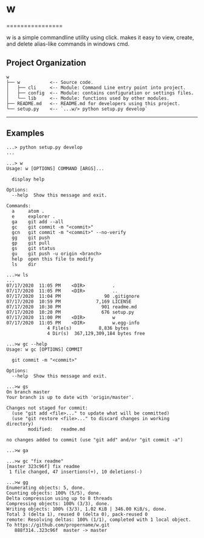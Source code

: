 # w
================

w is a simple commandline utility using click. makes it easy to view, create, and delete alias-like commands in windows cmd.

Project Organization
--------------------
    w
    ├── w           <-- Source code.
    │   ├── cli     <-- Module: Command Line entry point into project.
    │   ├── config  <-- Module: contains configuration or settings files.
    │   └── lib     <-- Module: functions used by other modules.
    ├── README.md   <-- README.md for developers using this project.
    └── setup.py    <-- `...w/> python setup.py develop`
--------------------

## Examples

```
...> python setup.py develop
...

...> w
Usage: w [OPTIONS] COMMAND [ARGS]...

  display help

Options:
  --help  Show this message and exit.

Commands:
  a     atom .
  e     explorer .
  ga    git add --all
  gc    git commit -m "<commit>"
  gcn   git commit -m "<commit>" --no-verify
  gg    git push
  gp    git pull
  gs    git status
  gu    git push -u origin <branch>
  help  open this file to modify
  ls    dir

...>w ls
...
07/17/2020  11:05 PM    <DIR>          .
07/17/2020  11:05 PM    <DIR>          ..
07/17/2020  11:04 PM                90 .gitignore
07/17/2020  10:59 PM             7,169 LICENSE
07/17/2020  10:30 PM               901 readme.md
07/17/2020  10:20 PM               676 setup.py
07/17/2020  11:00 PM    <DIR>          w
07/17/2020  11:05 PM    <DIR>          w.egg-info
               4 File(s)          8,836 bytes
               4 Dir(s)  367,129,309,184 bytes free

...>w gc --help
Usage: w gc [OPTIONS] COMMIT

  git commit -m "<commit>"

Options:
  --help  Show this message and exit.

...>w gs
On branch master
Your branch is up to date with 'origin/master'.

Changes not staged for commit:
  (use "git add <file>..." to update what will be committed)
  (use "git restore <file>..." to discard changes in working directory)
        modified:   readme.md

no changes added to commit (use "git add" and/or "git commit -a")

...>w ga

...>w gc "fix readme"
[master 323c96f] fix readme
 1 file changed, 47 insertions(+), 10 deletions(-)

...>w gg
Enumerating objects: 5, done.
Counting objects: 100% (5/5), done.
Delta compression using up to 8 threads
Compressing objects: 100% (3/3), done.
Writing objects: 100% (3/3), 1.02 KiB | 346.00 KiB/s, done.
Total 3 (delta 1), reused 0 (delta 0), pack-reused 0
remote: Resolving deltas: 100% (1/1), completed with 1 local object.
To https://github.com/propername/w.git
   888f314..323c96f  master -> master
```
